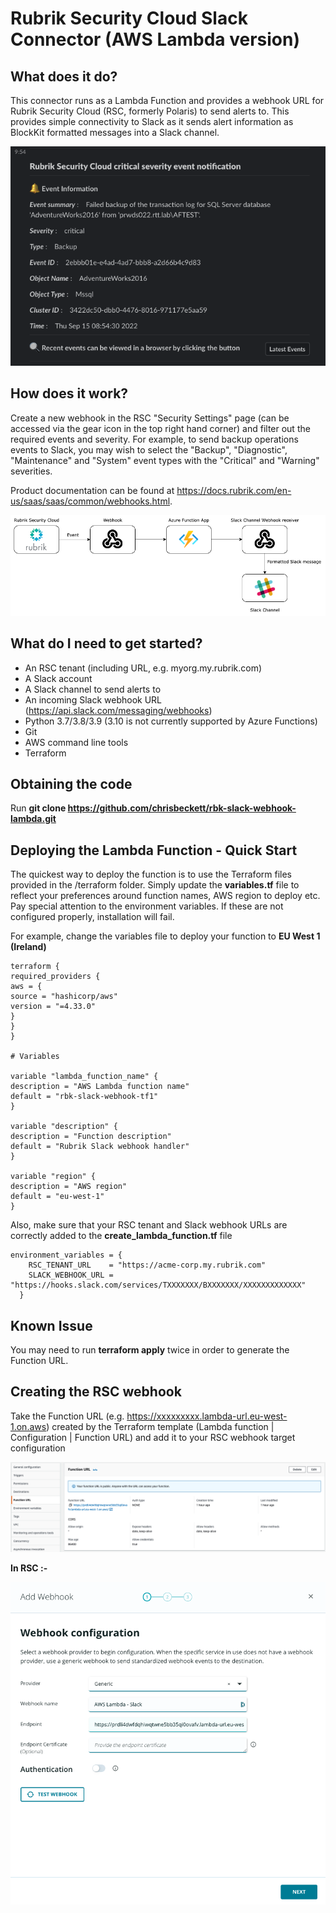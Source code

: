 # Rubrik Security Cloud Slack Connector (AWS Lambda version)

## What does it do?

This connector runs as a Lambda Function and provides a webhook URL for Rubrik Security Cloud (RSC, formerly Polaris) to send alerts to. This provides simple connectivity to Slack as it sends alert information as BlockKit formatted messages into a Slack channel.

![alt text](https://github.com/chrisbeckett/rbk-slack-webhook-lambda/blob/main/slack-event.png "Slack screenshot")

## How does it work?

Create a new webhook in the RSC "Security Settings" page (can be accessed via the gear icon in the top right hand corner) and filter out the required events and severity. For example, to send backup operations events to Slack, you may wish to select the "Backup", "Diagnostic", "Maintenance" and "System" event types with the "Critical" and "Warning" severities.

Product documentation can be found at https://docs.rubrik.com/en-us/saas/saas/common/webhooks.html.

![alt text](https://github.com/chrisbeckett/rbk-slack-webhook-lambda/blob/main/slack-connector-architecture.png "Architecture overview")

## What do I need to get started?

- An RSC tenant (including URL, e.g. myorg.my.rubrik.com)
- A Slack account
- A Slack channel to send alerts to
- An incoming Slack webhook URL (https://api.slack.com/messaging/webhooks)
- Python 3.7/3.8/3.9 (3.10 is not currently supported by Azure Functions)
- Git
- AWS command line tools
- Terraform

## Obtaining the code

Run **git clone https://github.com/chrisbeckett/rbk-slack-webhook-lambda.git**

## Deploying the Lambda Function - Quick Start

The quickest way to deploy the function is to use the Terraform files provided in the /terraform folder. Simply update the **variables.tf** file to reflect your preferences around function names, AWS region to deploy etc. Pay special attention to the environment variables. If these are not configured properly, installation will fail.

For example, change the variables file to deploy your function to **EU West 1 (Ireland)**

```
terraform {
required_providers {
aws = {
source = "hashicorp/aws"
version = "=4.33.0"
}
}
}

# Variables

variable "lambda_function_name" {
description = "AWS Lambda function name"
default = "rbk-slack-webhook-tf1"
}

variable "description" {
description = "Function description"
default = "Rubrik Slack webhook handler"
}

variable "region" {
description = "AWS region"
default = "eu-west-1"
}
```

Also, make sure that your RSC tenant and Slack webhook URLs are correctly added to the **create_lambda_function.tf** file

```
environment_variables = {
    RSC_TENANT_URL    = "https://acme-corp.my.rubrik.com"
    SLACK_WEBHOOK_URL = "https://hooks.slack.com/services/TXXXXXXX/BXXXXXXX/XXXXXXXXXXXXX"
  }
```

## Known Issue

You may need to run **terraform apply** twice in order to generate the Function URL.

## Creating the RSC webhook

Take the Function URL (e.g. https://xxxxxxxxx.lambda-url.eu-west-1.on.aws) created by the Terraform template (Lambda function | Configuration | Function URL) and add it to your RSC webhook target configuration

![alt text](https://github.com/chrisbeckett/rbk-slack-webhook-lambda/blob/main/aws-function-url.png "Lambda Function URL")

**In RSC :-**

![alt text](https://github.com/chrisbeckett/rbk-slack-webhook-lambda/blob/main/webhook-url.png "RSC webhook target URL")
